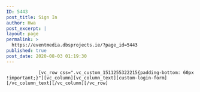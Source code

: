 ```yaml
---
ID: 5443
post_title: Sign In
author: Hwa
post_excerpt: |
layout: page
permalink: >
  https://eventmedia.dbsprojects.ie/?page_id=5443
published: true
post_date: 2020-08-03 01:19:30
---
```


				[vc_row css=".vc_custom_1511255322215{padding-bottom: 60px !important;}"][vc_column][vc_column_text][custom-login-form][/vc_column_text][/vc_column][/vc_row]